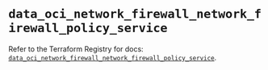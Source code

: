 # `data_oci_network_firewall_network_firewall_policy_service`

Refer to the Terraform Registry for docs: [`data_oci_network_firewall_network_firewall_policy_service`](https://registry.terraform.io/providers/oracle/oci/6.18.0/docs/data-sources/network_firewall_network_firewall_policy_service).
